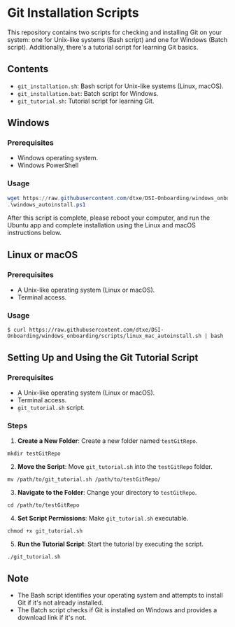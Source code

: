 # Git Installation Scripts

This repository contains two scripts for checking and installing Git on your system: one for Unix-like systems (Bash script) and one for Windows (Batch script). Additionally, there's a tutorial script for learning Git basics.

## Contents
- `git_installation.sh`: Bash script for Unix-like systems (Linux, macOS).
- `git_installation.bat`: Batch script for Windows.
- `git_tutorial.sh`: Tutorial script for learning Git.

## Windows

### Prerequisites
- Windows operating system.
- Windows PowerShell

### Usage
```powershell
wget https://raw.githubusercontent.com/dtxe/DSI-Onboarding/windows_onboarding/scripts/windows_autoinstall.ps1 -out windows_autoinstall.ps1
.\windows_autoinstall.ps1
```

After this script is complete, please reboot your computer, and run the Ubuntu app and complete installation using the Linux and macOS instructions below.


## Linux or macOS

### Prerequisites
- A Unix-like operating system (Linux or macOS).
- Terminal access.

### Usage
`$ curl https://raw.githubusercontent.com/dtxe/DSI-Onboarding/windows_onboarding/scripts/linux_mac_autoinstall.sh | bash`



## Setting Up and Using the Git Tutorial Script

### Prerequisites
- A Unix-like operating system (Linux or macOS).
- Terminal access.
- `git_tutorial.sh` script.

### Steps
1. **Create a New Folder**:
Create a new folder named `testGitRepo`.

```
mkdir testGitRepo
```


2. **Move the Script**:
Move `git_tutorial.sh` into the `testGitRepo` folder.

```
mv /path/to/git_tutorial.sh /path/to/testGitRepo/
```


3. **Navigate to the Folder**:
Change your directory to `testGitRepo`.

```
cd /path/to/testGitRepo
```


4. **Set Script Permissions**:
Make `git_tutorial.sh` executable.

```
chmod +x git_tutorial.sh
```


5. **Run the Tutorial Script**:
Start the tutorial by executing the script.

```
./git_tutorial.sh
```


## Note
- The Bash script identifies your operating system and attempts to install Git if it's not already installed.
- The Batch script checks if Git is installed on Windows and provides a download link if it's not.
